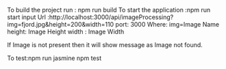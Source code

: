 To build the project run : npm run build
To start the application :npm run start
input Url :http://localhost:3000/api/imageProcessing?img=fjord.jpg&height=200&width=110
port: 3000
Where: img=Image Name
height: Image Height
width : Image Width

If Image is not present then it will show message as Image not found.

To test:npm run jasmine
        npm test
